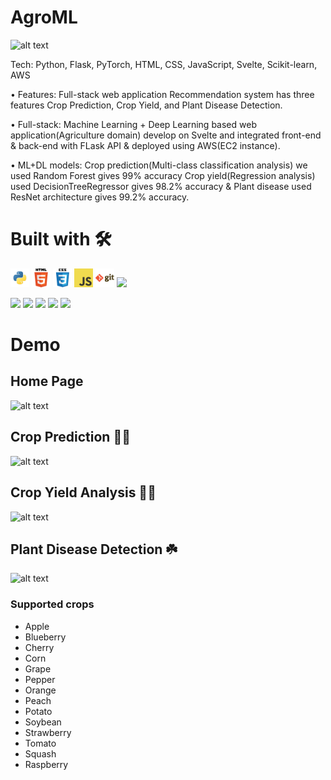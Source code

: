 # AgroML

![alt text](https://i.imgur.com/pgS9rNH.gif)

Tech: Python, Flask, PyTorch, HTML, CSS, JavaScript, Svelte, Scikit-learn, AWS

• Features: Full-stack web application Recommendation system has three features Crop Prediction, Crop Yield, and Plant
Disease Detection.

• Full-stack: Machine Learning + Deep Learning based web application(Agriculture domain) develop on Svelte and
integrated front-end & back-end with FLask API & deployed using AWS(EC2 instance).

• ML+DL models: Crop prediction(Multi-class classification analysis) we used Random Forest gives 99% accuracy Crop
yield(Regression analysis) used DecisionTreeRegressor gives 98.2% accuracy & Plant disease used ResNet architecture
gives 99.2% accuracy.


# Built with 🛠️
<code><img height="30" src="https://raw.githubusercontent.com/github/explore/80688e429a7d4ef2fca1e82350fe8e3517d3494d/topics/python/python.png"></code>
<code><img height="30" src="https://raw.githubusercontent.com/github/explore/80688e429a7d4ef2fca1e82350fe8e3517d3494d/topics/html/html.png"></code>
<code><img height="30" src="https://raw.githubusercontent.com/github/explore/80688e429a7d4ef2fca1e82350fe8e3517d3494d/topics/css/css.png"></code>
<code><img height="30" src="https://raw.githubusercontent.com/github/explore/80688e429a7d4ef2fca1e82350fe8e3517d3494d/topics/javascript/javascript.png"></code>
<code><img height="30" src="https://raw.githubusercontent.com/github/explore/80688e429a7d4ef2fca1e82350fe8e3517d3494d/topics/git/git.png"></code>
<code><img height="30" src="https://symbols.getvecta.com/stencil_80/56_flask.3a79b5a056.jpg"></code>

<code><img height="30" src="https://raw.githubusercontent.com/numpy/numpy/7e7f4adab814b223f7f917369a72757cd28b10cb/branding/icons/numpylogo.svg"></code>
<code><img height="30" src="https://raw.githubusercontent.com/pandas-dev/pandas/761bceb77d44aa63b71dda43ca46e8fd4b9d7422/web/pandas/static/img/pandas.svg"></code>
<code><img height="30" src="https://matplotlib.org/_static/logo2.svg"></code>
<code><img height="30" src="https://upload.wikimedia.org/wikipedia/commons/thumb/0/05/Scikit_learn_logo_small.svg/1280px-Scikit_learn_logo_small.svg.png"></code>
<code><img height="30" src="https://raw.githubusercontent.com/pytorch/pytorch/39fa0b5d0a3b966a50dcd90b26e6c36942705d6d/docs/source/_static/img/pytorch-logo-dark.svg"></code>


# Demo

## Home Page

![alt text](https://i.imgur.com/bmoxDIi.jpeg)<br>

## Crop Prediction 🌾🚜

![alt text](https://i.imgur.com/1tzR6D1.jpeg)<br>

## Crop Yield Analysis 👨‍🌾

![alt text](https://i.imgur.com/jfK98zq.jpeg)<br>

## Plant Disease Detection ☘️

![alt text](https://i.imgur.com/KUAgcKj.jpeg)<br>


### Supported crops


- Apple
- Blueberry
- Cherry
- Corn
- Grape
- Pepper
- Orange
- Peach
- Potato
- Soybean
- Strawberry
- Tomato
- Squash
- Raspberry
